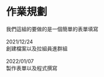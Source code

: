 ﻿# 作業規劃
我們這組的要做的是一個簡單的表單填寫<br />
<br />
2021/12/24<br />
創建檔案以及拉組員進群組<br />
<br />
2022/01/07<br />
製作表單以及程式撰寫












